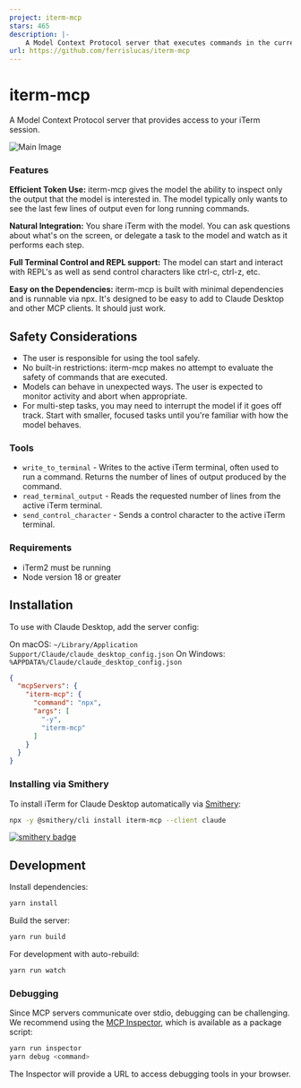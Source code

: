 ```yaml
---
project: iterm-mcp
stars: 465
description: |-
    A Model Context Protocol server that executes commands in the current iTerm session - useful for REPL and CLI assistance
url: https://github.com/ferrislucas/iterm-mcp
---
```


# iterm-mcp 
A Model Context Protocol server that provides access to your iTerm session.

![Main Image](.github/images/demo.gif)

### Features

**Efficient Token Use:** iterm-mcp gives the model the ability to inspect only the output that the model is interested in. The model typically only wants to see the last few lines of output even for long running commands. 

**Natural Integration:** You share iTerm with the model. You can ask questions about what's on the screen, or delegate a task to the model and watch as it performs each step.

**Full Terminal Control and REPL support:** The model can start and interact with REPL's as well as send control characters like ctrl-c, ctrl-z, etc.

**Easy on the Dependencies:** iterm-mcp is built with minimal dependencies and is runnable via npx. It's designed to be easy to add to Claude Desktop and other MCP clients. It should just work.


## Safety Considerations

* The user is responsible for using the tool safely.
* No built-in restrictions: iterm-mcp makes no attempt to evaluate the safety of commands that are executed.
* Models can behave in unexpected ways. The user is expected to monitor activity and abort when appropriate.
* For multi-step tasks, you may need to interrupt the model if it goes off track. Start with smaller, focused tasks until you're familiar with how the model behaves. 

### Tools
- `write_to_terminal` - Writes to the active iTerm terminal, often used to run a command. Returns the number of lines of output produced by the command.
- `read_terminal_output` - Reads the requested number of lines from the active iTerm terminal.
- `send_control_character` - Sends a control character to the active iTerm terminal.

### Requirements

* iTerm2 must be running
* Node version 18 or greater


## Installation

To use with Claude Desktop, add the server config:

On macOS: `~/Library/Application Support/Claude/claude_desktop_config.json`
On Windows: `%APPDATA%/Claude/claude_desktop_config.json`

```json
{
  "mcpServers": {
    "iterm-mcp": {
      "command": "npx",
      "args": [
        "-y",
        "iterm-mcp"
      ]
    }
  }
}
```

### Installing via Smithery

To install iTerm for Claude Desktop automatically via [Smithery](https://smithery.ai/server/iterm-mcp):

```bash
npx -y @smithery/cli install iterm-mcp --client claude
```
[![smithery badge](https://smithery.ai/badge/iterm-mcp)](https://smithery.ai/server/iterm-mcp)

## Development

Install dependencies:
```bash
yarn install
```

Build the server:
```bash
yarn run build
```

For development with auto-rebuild:
```bash
yarn run watch
```

### Debugging

Since MCP servers communicate over stdio, debugging can be challenging. We recommend using the [MCP Inspector](https://github.com/modelcontextprotocol/inspector), which is available as a package script:

```bash
yarn run inspector
yarn debug <command>
```

The Inspector will provide a URL to access debugging tools in your browser.

